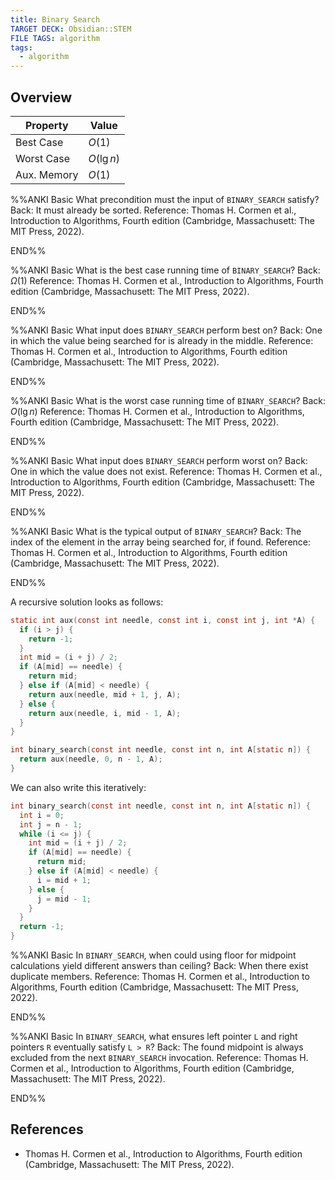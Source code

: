 ```yaml
---
title: Binary Search
TARGET DECK: Obsidian::STEM
FILE TAGS: algorithm
tags:
  - algorithm
---
```


## Overview

Property    | Value
----------- | --------
Best Case   | $O(1)$
Worst Case  | $O(\lg{n})$
Aux. Memory | $O(1)$

%%ANKI
Basic
What precondition must the input of `BINARY_SEARCH` satisfy?
Back: It must already be sorted.
Reference: Thomas H. Cormen et al., Introduction to Algorithms, Fourth edition (Cambridge, Massachusett: The MIT Press, 2022).
<!--ID: 1708781334247-->
END%%

%%ANKI
Basic
What is the best case running time of `BINARY_SEARCH`?
Back: $\Omega(1)$
Reference: Thomas H. Cormen et al., Introduction to Algorithms, Fourth edition (Cambridge, Massachusett: The MIT Press, 2022).
<!--ID: 1708117310004-->
END%%

%%ANKI
Basic
What input does `BINARY_SEARCH` perform best on?
Back: One in which the value being searched for is already in the middle.
Reference: Thomas H. Cormen et al., Introduction to Algorithms, Fourth edition (Cambridge, Massachusett: The MIT Press, 2022).
<!--ID: 1708117310011-->
END%%

%%ANKI
Basic
What is the worst case running time of `BINARY_SEARCH`?
Back: $O(\lg{n})$
Reference: Thomas H. Cormen et al., Introduction to Algorithms, Fourth edition (Cambridge, Massachusett: The MIT Press, 2022).
<!--ID: 1708117310015-->
END%%

%%ANKI
Basic
What input does `BINARY_SEARCH` perform worst on?
Back: One in which the value does not exist.
Reference: Thomas H. Cormen et al., Introduction to Algorithms, Fourth edition (Cambridge, Massachusett: The MIT Press, 2022).
<!--ID: 1708117310018-->
END%%

%%ANKI
Basic
What is the typical output of `BINARY_SEARCH`?
Back: The index of the element in the array being searched for, if found.
Reference: Thomas H. Cormen et al., Introduction to Algorithms, Fourth edition (Cambridge, Massachusett: The MIT Press, 2022).
<!--ID: 1708117310021-->
END%%

A recursive solution looks as follows:

```c
static int aux(const int needle, const int i, const int j, int *A) {
  if (i > j) {
    return -1;
  }
  int mid = (i + j) / 2;
  if (A[mid] == needle) {
    return mid;
  } else if (A[mid] < needle) {
    return aux(needle, mid + 1, j, A);
  } else {
    return aux(needle, i, mid - 1, A);
  }
}

int binary_search(const int needle, const int n, int A[static n]) {
  return aux(needle, 0, n - 1, A);
}
```

We can also write this iteratively:

```c
int binary_search(const int needle, const int n, int A[static n]) {
  int i = 0;
  int j = n - 1;
  while (i <= j) {
    int mid = (i + j) / 2;
    if (A[mid] == needle) {
      return mid;
    } else if (A[mid] < needle) {
      i = mid + 1;
    } else {
      j = mid - 1;
    }
  }
  return -1;
}
```

%%ANKI
Basic
In `BINARY_SEARCH`, when could using floor for midpoint calculations yield different answers than ceiling?
Back: When there exist duplicate members.
Reference: Thomas H. Cormen et al., Introduction to Algorithms, Fourth edition (Cambridge, Massachusett: The MIT Press, 2022).
<!--ID: 1708174545522-->
END%%

%%ANKI
Basic
In `BINARY_SEARCH`, what ensures left pointer `L` and right pointers `R` eventually satisfy `L > R`?
Back: The found midpoint is always excluded from the next `BINARY_SEARCH` invocation.
Reference: Thomas H. Cormen et al., Introduction to Algorithms, Fourth edition (Cambridge, Massachusett: The MIT Press, 2022).
<!--ID: 1708174545527-->
END%%

## References

* Thomas H. Cormen et al., Introduction to Algorithms, Fourth edition (Cambridge, Massachusett: The MIT Press, 2022).
